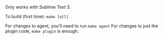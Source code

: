 Only works with Sublime Text 3.

To build (first time):
`make [all]`

For changes to agent, you'll need to run `make agent`
For changes to just the plugin code, `make plugin` is enough.
